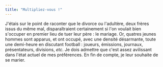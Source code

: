 ```yaml
---
title: "Multipliez-vous !"
---
```


J'étais sur le point de raconter que le divorce ou l'adultère, deux frères
issus du même mal, disparaîtraient certainement si l'on voulait bien s'occuper
en premier lieu de tuer leur père : le mariage. Or, quatres jeunes hommes sont
apparus, et ont occupé, avec une densité désarmante, toute une demi-heure en
discutant football : joueurs, émissions, journaux, présentateurs, divisions,
_etc_. Je dois admettre que c'est assez avilissant dans l'état actuel de mes
préférences. En fin de compte, je leur souhaite de se marier.

